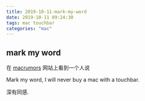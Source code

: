 ```yaml
---
title: 2019-10-11-mark-my-word
date: 2019-10-11 09:24:30
tags: mac touchbar
categories: "mac"
---
```


## mark my word

在 [macrumors](https://www.macrumors.com/) 网站上看到一个人说

Mark my word, I will never buy a mac with a touchbar.

深有同感.
